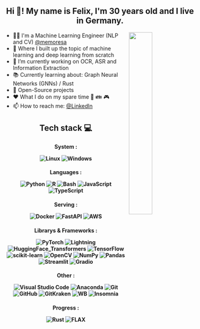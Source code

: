 <h2 align="center">
Hi 👋! My name is Felix, I'm 30 years old and I live in Germany.
</h2>

[<img align="right" width="35%" src="https://github-readme-stats-ouuan.vercel.app/api?username=felixdittrich92&theme=dark&show_icons=true">](https://metrics.lecoq.io/felixdittrich92?template=classic)

  
- 👨‍🦱 I'm a Machine Learning Engineer (NLP and CV) [@memoresa](https://memoresa.de/de/) 
- 🚀 Where I built up the topic of machine learning and deep learning from scratch
- 🔭 I’m currently working on OCR, ASR and Information Extraction
- 📚 Currently learning about: Graph Neural Networks (GNNs) / Rust
- 💌 Open-Source projects
- :heart: What I do on my spare time 📖 👪 🎮
- 📫 How to reach me: [@LinkedIn](https://www.linkedin.com/in/felix-dittrich-b4433a187/)
  


<h2 align="center"> 
  Tech stack 💻
</h2>


<h4 align="center">
  
  System : 
  
  ![Linux](https://img.shields.io/badge/Linux-FCC624?style=for-the-badge&logo=linux&logoColor=black)
  ![Windows](https://img.shields.io/badge/Windows-0078D6?style=for-the-badge&logo=windows&logoColor=white)
  
</h4>

<h4 align="center">
  
  Languages : 
  
  ![Python](https://img.shields.io/badge/python-3670A0?style=for-the-badge&logo=python&logoColor=ffdd54)
  ![R](https://img.shields.io/badge/r-%23276DC3.svg?style=for-the-badge&logo=r&logoColor=white)
  ![Bash](https://img.shields.io/badge/GNU%20Bash-4EAA25?style=for-the-badge&logo=GNU%20Bash&logoColor=white)
  ![JavaScript](https://img.shields.io/badge/javascript-%23323330.svg?style=for-the-badge&logo=javascript&logoColor=%23F7DF1E)
  ![TypeScript](https://img.shields.io/badge/typescript-%23007ACC.svg?style=for-the-badge&logo=typescript&logoColor=white)
  
</h4>

<h4 align="center">
  
  Serving : 
  
  ![Docker](https://img.shields.io/badge/docker-%230db7ed.svg?style=for-the-badge&logo=docker&logoColor=white)
  ![FastAPI](https://img.shields.io/badge/FastAPI-005571?style=for-the-badge&logo=fastapi)
  ![AWS](https://img.shields.io/badge/Amazon_AWS-FF9900?style=for-the-badge&logo=amazonaws&logoColor=white)
  
</h4>

<h4 align="center">
  
  Librarys & Frameworks : 
  
  ![PyTorch](https://img.shields.io/badge/PyTorch-%23EE4C2C.svg?style=for-the-badge&logo=PyTorch&logoColor=white)
  ![Lightning](https://img.shields.io/badge/PyTorch_Lightning-792EE5?style=for-the-badge&logo=PyTorch_Lightning&logoColor=white)
  ![HuggingFace_Transformers](https://img.shields.io/badge/%F0%9F%A4%97%20HuggingFace%20Transformers-blue?style=for-the-badge&logoColor=white)
  ![TensorFlow](https://img.shields.io/badge/TensorFlow-%23FF6F00.svg?style=for-the-badge&logo=TensorFlow&logoColor=white)
  ![scikit-learn](https://img.shields.io/badge/scikit--learn-%23F7931E.svg?style=for-the-badge&logo=scikit-learn&logoColor=white)
  ![OpenCV](https://img.shields.io/badge/opencv-%23white.svg?style=for-the-badge&logo=opencv&logoColor=white)
  ![NumPy](https://img.shields.io/badge/numpy-%23013243.svg?style=for-the-badge&logo=numpy&logoColor=white)
  ![Pandas](https://img.shields.io/badge/pandas-%23150458.svg?style=for-the-badge&logo=pandas&logoColor=white)
  ![Streamlit](https://img.shields.io/badge/Streamlit-FF4B4B?style=for-the-badge&logo=Streamlit&logoColor=white)
  ![Gradio](https://img.shields.io/badge/-Gradio-FF6F00?style=for-the-badge&logo=Gradio&logoColor=white)
  
</h4>

<h4 align="center">
  
  Other : 
  
  ![Visual Studio Code](https://img.shields.io/badge/Visual%20Studio%20Code-0078d7.svg?style=for-the-badge&logo=visual-studio-code&logoColor=white)
  ![Anaconda](https://img.shields.io/badge/Anaconda-%2344A833.svg?style=for-the-badge&logo=anaconda&logoColor=white)
  ![Git](https://img.shields.io/badge/GIT-E44C30?style=for-the-badge&logo=git&logoColor=white)
  ![GitHub](https://img.shields.io/badge/github-%23121011.svg?style=for-the-badge&logo=github&logoColor=white)
  ![GitKraken](https://img.shields.io/badge/GitKraken-179287?style=for-the-badge&logo=GitKraken&logoColor=white)
  ![WB](https://img.shields.io/badge/Weights_&_Biases-FFBE00?style=for-the-badge&logo=WeightsAndBiases&logoColor=white)
  ![Insomnia](https://img.shields.io/badge/Insomnia-5849be?style=for-the-badge&logo=Insomnia&logoColor=white)
  
</h4>

<h4 align="center">
  
  Progress : 
  
  ![Rust](https://img.shields.io/badge/Rust-black?style=for-the-badge&logo=rust&logoColor=#E57324)
  ![FLAX](https://img.shields.io/badge/-FLAX-A8A4A3?style=for-the-badge&logo=JAX&logoColor=white)
  
</h4>
